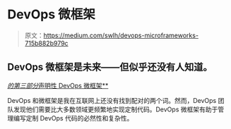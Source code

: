 # DevOps 微框架

> 原文：<https://medium.com/swlh/devops-microframeworks-715b882b979c>

## DevOps 微框架是未来——但似乎还没有人知道。

[*的第三部分*声明性 DevOps 微框架**](/@cjkuech/declarative-devops-microframeworks-9908c8d05332)

DevOps 和微框架是我在互联网上还没有找到配对的两个词。然而，DevOps 团队发现他们需要比大多数领域更频繁地实现定制代码。DevOps 微框架有助于管理编写定制 DevOps 代码的必然性和复杂性。